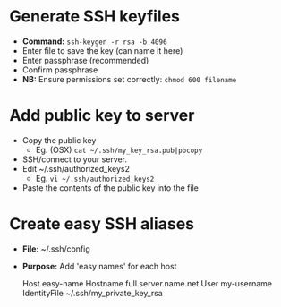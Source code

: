 # Generate SSH keyfiles

* **Command:** `ssh-keygen -r rsa -b 4096`
* Enter file to save the key (can name it here)
* Enter passphrase (recommended)
* Confirm passphrase
* **NB:** Ensure permissions set correctly: `chmod 600 filename`

# Add public key to server

* Copy the public key
  * Eg. (OSX) `cat ~/.ssh/my_key_rsa.pub|pbcopy`
* SSH/connect to your server.
* Edit ~/.ssh/authorized_keys2
  * Eg. `vi ~/.ssh/authorized_keys2`
* Paste the contents of the public key into the file

# Create easy SSH aliases

* **File:** ~/.ssh/config
* **Purpose:** Add 'easy names' for each host

    Host easy-name
    Hostname full.server.name.net
    User my-username
    IdentityFile ~/.ssh/my_private_key_rsa

